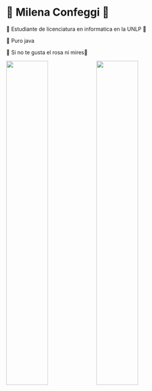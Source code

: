 
  # 🩷 Milena Confeggi 🩷 

  🩷 Estudiante de licenciatura en informatica en la UNLP 🩷
  
  🩷 Puro java
  
  🩷 Si no te gusta el rosa ni mires💋  


 <img align= "left" width= "47%" src= "https://github-readme-stats.vercel.app/api?username=MilenaConfeggi&show_icons=true&theme=synthwave" />
 <img align= "left" width= "47%" src= "https://github-readme-stats.vercel.app/api/top-langs/?username=MilenaConfeggi&layout=compact&theme=synthwave" />


